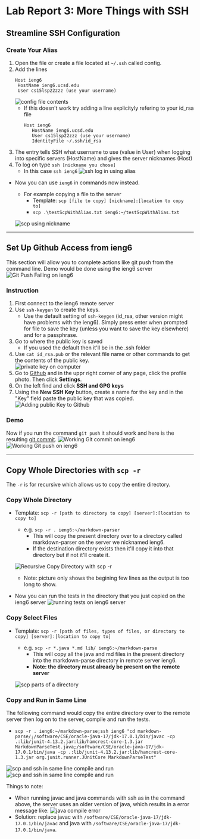 # Lab Report 3: More Things with SSH

## Streamline SSH Configuration
### Create Your Alias
1. Open the file or create a file located at `~/.ssh` called config.
2. Add the lines
   ```
   Host ieng6
    HostName ieng6.ucsd.edu
    User cs15lsp22zzz (use your username)
   ```
   ![config file contents](lab3-Images\ssh-config-editing.png)
   * If this doesn't work try adding a line explicityly refering to your id_rsa file
      ```
      Host ieng6
         HostName ieng6.ucsd.edu
         User cs15lsp22zzz (use your username)
         IdentityFile ~/.ssh/id_rsa
      ```
3. The entry tells SSH what username to use (value in User) when logging into specific servers (HostName) and gives the server nicknames (Host)
4. To log on type `ssh [nickname you chose]`
   * In this case `ssh ieng6`
   ![ssh log in using alias](lab3-Images\ssh-with-alias.png)

* Now you can use `ieng6` in commands now instead.
   * For example copying a file to the server
      * Template: `scp [file to copy] [nickname]:[location to copy to]`
      * `scp .\testScpWithAlias.txt ieng6:~/testScpWithAlias.txt`

   ![scp using nickname](lab3-Images\scp-with-alias.png)

---
## Set Up Github Access from ieng6
This section will allow you to complete actions like git push from the command line. Demo would be done using the ieng6 server
![Git Push Failing on ieng6](lab3-Images\git-push-fail-on-ieng6.png)

### Instruction
1. First connect to the ieng6 remote server
2. Use `ssh-keygen` to create the keys.
   * Use the default setting of `ssh-keygen` (id_rsa, other version might have problems with the ieng6). Simply press enter when prompted for file to save the key (unless you want to save the key elsewhere) and for a passphrase.
3. Go to where the public key is saved
   * If you used the default then it'll be in the .ssh folder
4. Use `cat id_rsa.pub` or the relevant file name or other commands to get the contents of the public key. <br>
   ![private key on computer](lab3-Images/private-key-on-ieng6.png)
5. Go to [Github](github.com) and in the uppr right corner of any page, click the profile photo. Then click **Settings**.
6. On the left find and click **SSH and GPG keys** 
7. Using the **New SSH Key** button, create a name for the key and in the "Key" field paste the public key that was copied.
![Adding public Key to Github](lab3-Images/public-key-on-github.png)

### Demo
Now if you run the command `git push` it should work and here is the resulting [git commit](https://github.com/Miyuki-L/CSE15L-Skill-Demo-1/commit/58638af45770887390b0d3848f4e04cef0a42bf9).
![Working Git commit on ieng6](lab3-Images/git-commit-on-ieng6.png)
![Working Git push on ieng6](lab3-Images/git-push-on-ieng6.png)

---

## Copy Whole Directories with `scp -r`
The `-r` is for recursive which allows us to copy the entire directory.
### Copy Whole Directory
* Template: `scp -r [path to directory to copy] [server]:[location to copy to]`
   * e.g. `scp -r . ieng6:~/markdown-parser`
      * This will copy the present directory over to a directory called markdown-parser on the server we nicknamed ieng6.
      * If the destination directory exists then it'll copy it into that directory but if not it'll create it.

   ![Recursive Copy Directory with scp -r](lab3-Images\scp-whole-dir-recursively.png)
   * Note: picture only shows the begining few lines as the output is too long to show.
* Now you can run the tests in the directory that you just copied on the ieng6 server
   ![running tests on ieng6 server](lab3-Images\compile-run-markdown-test-in-ieng6.png)
### Copy Select Files
* Template: `scp -r [path of files, types of files, or directory to copy] [server]:[location to copy to]`
   * e.g. `scp -r *.java *.md lib/ ieng6:~/markdown-parse`
      * This will copy all the java and md files in the present directory into the markdown-parse directory in remote server ieng6.
      * **Note: the directory must already be present on the remote server**

   ![scp parts of a directory](lab3-Images\scp-part-ssh-compile-run-test-in-ieng6.png)

### Copy and Run in Same Line
The following command would copy the entire directory over to the remote server then log on to the server, compile and run the tests.

* `scp -r . ieng6:~/markdown-parse;ssh ieng6 "cd markdown-parse/;/software/CSE/oracle-java-17/jdk-17.0.1/bin/javac -cp .:lib/junit-4.13.2.jar:lib/hamcrest-core-1.3.jar MarkdownParseTest.java;/software/CSE/oracle-java-17/jdk-17.0.1/bin/java -cp .:lib/junit-4.13.2.jar:lib/hamcrest-core-1.3.jar org.junit.runner.JUnitCore MarkdownParseTest"`

![scp and ssh in same line compile and run](lab3-Images\scp-ssh-whole-one-line-part-1.png)
![scp and ssh in same line compile and run](lab3-Images\scp-ssh-whole-one-line-part-2.png)

Things to note:
* When running javac and java commands with ssh as in the command above, the server uses an older version of java, which results in a error message like:
   ![java compile error](lab3-Images\same-line-running-java-version-error.png)
* Solution: replace javac with `/software/CSE/oracle-java-17/jdk-17.0.1/bin/javac` and java with `/software/CSE/oracle-java-17/jdk-17.0.1/bin/java`. 

